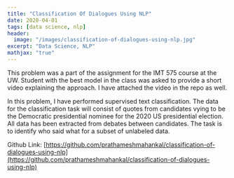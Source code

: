 ```yaml
---
title: "Classification Of Dialogues Using NLP"
date: 2020-04-01
tags: [data science, nlp]
header:
  image: "/images/classification-of-dialogues-using-nlp.jpg"
excerpt: "Data Science, NLP"
mathjax: "true"
---
```


This problem was a part of the assignment for the IMT 575 course at the UW. Student with the best model in the class was asked to provide a short video explaining the approach. I have attached the video in the repo as well.

In this problem, I have performed supervised text classification. The data for the classification task will consist of quotes from candidates vying to be the Democratic presidential nominee for the 2020 US presidential election. All data has been extracted from
debates between candidates. The task is to identify who said what for a subset of unlabeled data.

Github Link: [https://github.com/prathameshmahankal/classification-of-dialogues-using-nlp](https://github.com/prathameshmahankal/classification-of-dialogues-using-nlp)
